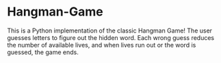 # Hangman-Game
This is a Python implementation of the classic Hangman Game! The user guesses letters to figure out the hidden word. Each wrong guess reduces the number of available lives, and when lives run out or the word is guessed, the game ends.
